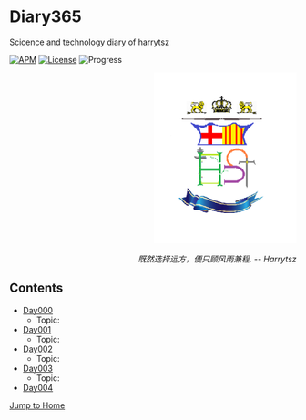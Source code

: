 # Diary365
Scicence and technology diary of harrytsz

[![APM](https://img.shields.io/apm/l/vim-mode.svg?style=plastic)](https://www.apache.org/licenses/LICENSE-2.0)
[![License](https://img.shields.io/badge/harrytsz-Diary365-<brightgreen>.svg)](https://blog.csdn.net/Harrytsz)
![Progress](http://progressed.io/bar/10)

<p align="right">
	<img src="./Images/LOGO.jpg" alt="LOGO" width="250" height="300">
	<p align="right">
		<em>既然选择远方，便只顾风雨兼程.</em>
		<em>-- Harrytsz</em>
	</p>
</p>


## Contents
* [Day000](./Diarys/Day000/README.md)
	* Topic:
* [Day001](./Diarys/Day000/README.md)
	* Topic:
* [Day002](./Diarys/Day000/README.md)
	* Topic:
* [Day003](./Diarys/Day000/README.md)
	* Topic:
* [Day004](./Diarys/Day000/README.md)


[Jump to Home](./Diarys/Day000/README.md)
